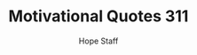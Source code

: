 ---
image: /assets/img/mq/mq_311_frost.png
title: Motivational Quotes 311
categories:
  - Motivational Quotes
author: Hope Staff
notes: Motivational Quotes 311
embed: >-
  EMBED_GOES_HERE
transcript: >-
  SOME LINES OF TEXT START HERE
---